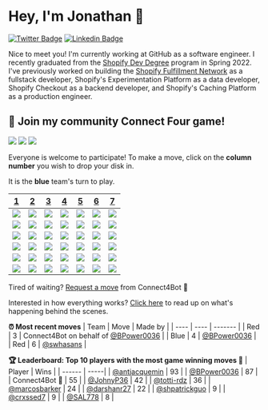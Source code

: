 # Hey, I'm Jonathan 👋

[![Twitter Badge](https://img.shields.io/badge/-@JonathanGin52-1ca0f1?style=flat-square&labelColor=1ca0f1&logo=twitter&logoColor=white&link=https://twitter.com/jonathangin52)](https://twitter.com/jonathangin52) [![Linkedin Badge](https://img.shields.io/badge/-JonathanGin-blue?style=flat-square&logo=Linkedin&logoColor=white&link=https://www.linkedin.com/in/jonathangin/)](https://www.linkedin.com/in/jonathangin/)

Nice to meet you! I'm currently working at GitHub as a software engineer.
I recently graduated from the [Shopify Dev Degree](https://devdegree.ca/) program in Spring 2022.
I've previously worked on building the [Shopify Fulfillment Network](https://www.shopify.com/fulfillment) as a fullstack developer, Shopify's Experimentation Platform as a data developer, Shopify Checkout as a backend developer, and Shopify's Caching Platform as a production engineer.

## :game_die: Join my community Connect Four game!
![](https://img.shields.io/badge/Moves%20played-9887-blue)
![](https://img.shields.io/badge/Completed%20games-508-brightgreen)
![](https://img.shields.io/badge/Total%20players-1228-orange)

Everyone is welcome to participate! To make a move, click on the **column number** you wish to drop your disk in.

It is the **blue** team's turn to play.

|[1](https://github.com/JonathanGin52/JonathanGin52/issues/new?title=connect4%7Cdrop%7Cblue%7C1&body=Just+push+%27Submit+new+issue%27+without+editing+the+title.+The+README+will+be+updated+after+approximately+30+seconds.)|[2](https://github.com/JonathanGin52/JonathanGin52/issues/new?title=connect4%7Cdrop%7Cblue%7C2&body=Just+push+%27Submit+new+issue%27+without+editing+the+title.+The+README+will+be+updated+after+approximately+30+seconds.)|[3](https://github.com/JonathanGin52/JonathanGin52/issues/new?title=connect4%7Cdrop%7Cblue%7C3&body=Just+push+%27Submit+new+issue%27+without+editing+the+title.+The+README+will+be+updated+after+approximately+30+seconds.)|[4](https://github.com/JonathanGin52/JonathanGin52/issues/new?title=connect4%7Cdrop%7Cblue%7C4&body=Just+push+%27Submit+new+issue%27+without+editing+the+title.+The+README+will+be+updated+after+approximately+30+seconds.)|[5](https://github.com/JonathanGin52/JonathanGin52/issues/new?title=connect4%7Cdrop%7Cblue%7C5&body=Just+push+%27Submit+new+issue%27+without+editing+the+title.+The+README+will+be+updated+after+approximately+30+seconds.)|[6](https://github.com/JonathanGin52/JonathanGin52/issues/new?title=connect4%7Cdrop%7Cblue%7C6&body=Just+push+%27Submit+new+issue%27+without+editing+the+title.+The+README+will+be+updated+after+approximately+30+seconds.)|[7](https://github.com/JonathanGin52/JonathanGin52/issues/new?title=connect4%7Cdrop%7Cblue%7C7&body=Just+push+%27Submit+new+issue%27+without+editing+the+title.+The+README+will+be+updated+after+approximately+30+seconds.)|
| - | - | - | - | - | - | - |
|![](https://raw.githubusercontent.com/JonathanGin52/JonathanGin52/main/images/blank.png)|![](https://raw.githubusercontent.com/JonathanGin52/JonathanGin52/main/images/blank.png)|![](https://raw.githubusercontent.com/JonathanGin52/JonathanGin52/main/images/blank.png)|![](https://raw.githubusercontent.com/JonathanGin52/JonathanGin52/main/images/blank.png)|![](https://raw.githubusercontent.com/JonathanGin52/JonathanGin52/main/images/blank.png)|![](https://raw.githubusercontent.com/JonathanGin52/JonathanGin52/main/images/blank.png)|![](https://raw.githubusercontent.com/JonathanGin52/JonathanGin52/main/images/blank.png)|
|![](https://raw.githubusercontent.com/JonathanGin52/JonathanGin52/main/images/blank.png)|![](https://raw.githubusercontent.com/JonathanGin52/JonathanGin52/main/images/blank.png)|![](https://raw.githubusercontent.com/JonathanGin52/JonathanGin52/main/images/blank.png)|![](https://raw.githubusercontent.com/JonathanGin52/JonathanGin52/main/images/blank.png)|![](https://raw.githubusercontent.com/JonathanGin52/JonathanGin52/main/images/blank.png)|![](https://raw.githubusercontent.com/JonathanGin52/JonathanGin52/main/images/blank.png)|![](https://raw.githubusercontent.com/JonathanGin52/JonathanGin52/main/images/blank.png)|
|![](https://raw.githubusercontent.com/JonathanGin52/JonathanGin52/main/images/blank.png)|![](https://raw.githubusercontent.com/JonathanGin52/JonathanGin52/main/images/blank.png)|![](https://raw.githubusercontent.com/JonathanGin52/JonathanGin52/main/images/blank.png)|![](https://raw.githubusercontent.com/JonathanGin52/JonathanGin52/main/images/blank.png)|![](https://raw.githubusercontent.com/JonathanGin52/JonathanGin52/main/images/blank.png)|![](https://raw.githubusercontent.com/JonathanGin52/JonathanGin52/main/images/blank.png)|![](https://raw.githubusercontent.com/JonathanGin52/JonathanGin52/main/images/blank.png)|
|![](https://raw.githubusercontent.com/JonathanGin52/JonathanGin52/main/images/blank.png)|![](https://raw.githubusercontent.com/JonathanGin52/JonathanGin52/main/images/blank.png)|![](https://raw.githubusercontent.com/JonathanGin52/JonathanGin52/main/images/blank.png)|![](https://raw.githubusercontent.com/JonathanGin52/JonathanGin52/main/images/blank.png)|![](https://raw.githubusercontent.com/JonathanGin52/JonathanGin52/main/images/blank.png)|![](https://raw.githubusercontent.com/JonathanGin52/JonathanGin52/main/images/blank.png)|![](https://raw.githubusercontent.com/JonathanGin52/JonathanGin52/main/images/blank.png)|
|![](https://raw.githubusercontent.com/JonathanGin52/JonathanGin52/main/images/blank.png)|![](https://raw.githubusercontent.com/JonathanGin52/JonathanGin52/main/images/blank.png)|![](https://raw.githubusercontent.com/JonathanGin52/JonathanGin52/main/images/blank.png)|![](https://raw.githubusercontent.com/JonathanGin52/JonathanGin52/main/images/blank.png)|![](https://raw.githubusercontent.com/JonathanGin52/JonathanGin52/main/images/blank.png)|![](https://raw.githubusercontent.com/JonathanGin52/JonathanGin52/main/images/blank.png)|![](https://raw.githubusercontent.com/JonathanGin52/JonathanGin52/main/images/blank.png)|
|![](https://raw.githubusercontent.com/JonathanGin52/JonathanGin52/main/images/red.png)|![](https://raw.githubusercontent.com/JonathanGin52/JonathanGin52/main/images/blank.png)|![](https://raw.githubusercontent.com/JonathanGin52/JonathanGin52/main/images/red.png)|![](https://raw.githubusercontent.com/JonathanGin52/JonathanGin52/main/images/blue.png)|![](https://raw.githubusercontent.com/JonathanGin52/JonathanGin52/main/images/blank.png)|![](https://raw.githubusercontent.com/JonathanGin52/JonathanGin52/main/images/red.png)|![](https://raw.githubusercontent.com/JonathanGin52/JonathanGin52/main/images/blue.png)|

Tired of waiting? [Request a move](https://github.com/JonathanGin52/JonathanGin52/issues/new?title=connect4%7Cdrop%7Cblue%7Cai&body=Just+push+%27Submit+new+issue%27+without+editing+the+title.+The+README+will+be+updated+after+approximately+30+seconds.) from Connect4Bot :robot: 

Interested in how everything works? [Click here](https://github.com/JonathanGin52/JonathanGin52/tree/main/connect4) to read up on what's happening behind the scenes.

**:alarm_clock: Most recent moves**
| Team | Move | Made by |
| ---- | ---- | ------- |
| Red | 3 | Connect4Bot on behalf of [@BPower0036](https://github.com/BPower0036) |
| Blue | 4 | [@BPower0036](https://github.com/BPower0036) |
| Red | 6 | [@swhasans](https://github.com/swhasans) |

**:trophy: Leaderboard: Top 10 players with the most game winning moves :1st_place_medal:**
| Player | Wins |
| ------ | -----|
| [@antjacquemin](https://github.com/antjacquemin) | 93 |
| [@BPower0036](https://github.com/BPower0036) | 87 |
| Connect4Bot :robot: | 55 |
| [@JohnyP36](https://github.com/JohnyP36) | 42 |
| [@totti-rdz](https://github.com/totti-rdz) | 36 |
| [@marcosbarker](https://github.com/marcosbarker) | 24 |
| [@darshanr27](https://github.com/darshanr27) | 22 |
| [@shpatrickguo](https://github.com/shpatrickguo) | 9 |
| [@crxssed7](https://github.com/crxssed7) | 9 |
| [@SAL778](https://github.com/SAL778) | 8 |
